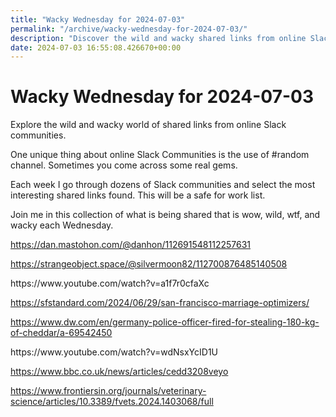 ```yaml
---
title: "Wacky Wednesday for 2024-07-03"
permalink: "/archive/wacky-wednesday-for-2024-07-03/"
description: "Discover the wild and wacky shared links from online Slack communities in this edition."
date: 2024-07-03 16:55:08.426670+00:00
---
```


<h1>Wacky Wednesday for 2024-07-03</h1><p>Explore the wild and wacky world of shared links from online Slack communities.</p><p>One unique thing about online Slack Communities is the use of #random channel. Sometimes you come across some real gems.</p><p>Each week I go through dozens of Slack communities and select the most interesting shared links found. This will be a safe for work list.</p><p>Join me in this collection of what is being shared that is wow, wild, wtf, and wacky each Wednesday.</p><p><a target="_blank" rel="noopener noreferrer nofollow" href="https://dan.mastohon.com/@danhon/112691548112257631">https://dan.mastohon.com/@danhon/112691548112257631</a></p><p><a target="_blank" rel="noopener noreferrer nofollow" href="https://strangeobject.space/@silvermoon82/112700876485140508">https://strangeobject.space/@silvermoon82/112700876485140508</a></p><p>https://www.youtube.com/watch?v=a1f7r0cfaXc</p><p><a target="_blank" rel="noopener noreferrer nofollow" href="https://sfstandard.com/2024/06/29/san-francisco-marriage-optimizers/">https://sfstandard.com/2024/06/29/san-francisco-marriage-optimizers/</a></p><p><a target="_blank" rel="noopener noreferrer nofollow" href="https://www.dw.com/en/germany-police-officer-fired-for-stealing-180-kg-of-cheddar/a-69542450">https://www.dw.com/en/germany-police-officer-fired-for-stealing-180-kg-of-cheddar/a-69542450</a></p><p>https://www.youtube.com/watch?v=wdNsxYcID1U</p><p><a target="_blank" rel="noopener noreferrer nofollow" href="https://www.bbc.co.uk/news/articles/cedd3208veyo">https://www.bbc.co.uk/news/articles/cedd3208veyo</a></p><p><a target="_blank" rel="noopener noreferrer nofollow" href="https://www.frontiersin.org/journals/veterinary-science/articles/10.3389/fvets.2024.1403068/full">https://www.frontiersin.org/journals/veterinary-science/articles/10.3389/fvets.2024.1403068/full</a></p><ol class="footnotes"></ol>